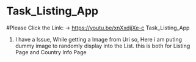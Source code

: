 # Task_Listing_App   
#Please Click the Link: ->   https://youtu.be/xnXxdjjXe-c 
Task_Listing_App


1. I have a Issue, While getting a Image from Uri so, Here i am puting dummy image to randomly display into the List.
   this is both for Listing Page and Country Info Page
   


